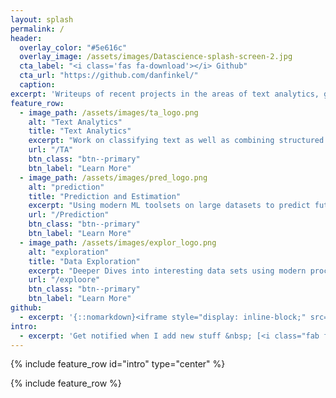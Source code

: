 ```yaml
---
layout: splash
permalink: /
header:
  overlay_color: "#5e616c"
  overlay_image: /assets/images/Datascience-splash-screen-2.jpg 
  cta_label: "<i class='fas fa-download'></i> Github"
  cta_url: "https://github.com/danfinkel/"
  caption:
excerpt: 'Writeups of recent projects in the areas of text analytics, geospatial analysis as well as prediction and estimation. .<br /> <small><a href="mailto:dan.finkel@gmail.com">Contact Me</a></small><br /><br /> {::nomarkdown}<iframe style="display: inline-block;" src="https://ghbtns.com/github-btn.html?user=danfinkel&repo=python&type=star&count=true&size=large" frameborder="0" scrolling="0" width="160px" height="30px"></iframe> <iframe style="display: inline-block;" src="https://ghbtns.com/github-btn.html?user=danfinkel&repo=python&type=fork&count=true&size=large" frameborder="0" scrolling="0" width="158px" height="30px"></iframe>{:/nomarkdown}'
feature_row:
  - image_path: /assets/images/ta_logo.png
    alt: "Text Analytics"
    title: "Text Analytics"
    excerpt: "Work on classifying text as well as combining structured features to improve performance"
    url: "/TA"
    btn_class: "btn--primary"
    btn_label: "Learn More"
  - image_path: /assets/images/pred_logo.png
    alt: "prediction"
    title: "Prediction and Estimation"
    excerpt: "Using modern ML toolsets on large datasets to predict future performance"
    url: "/Prediction"
    btn_class: "btn--primary"
    btn_label: "Learn More"
  - image_path: /assets/images/explor_logo.png
    alt: "exploration"
    title: "Data Exploration"
    excerpt: "Deeper Dives into interesting data sets using modern processes and visualizations"
    url: "/exploore"
    btn_class: "btn--primary"
    btn_label: "Learn More"
github:
  - excerpt: '{::nomarkdown}<iframe style="display: inline-block;" src="https://ghbtns.com/github-btn.html?user=mmistakes&repo=minimal-mistakes&type=star&count=true&size=large" frameborder="0" scrolling="0" width="160px" height="30px"></iframe> <iframe style="display: inline-block;" src="https://ghbtns.com/github-btn.html?user=mmistakes&repo=minimal-mistakes&type=fork&count=true&size=large" frameborder="0" scrolling="0" width="158px" height="30px"></iframe>{:/nomarkdown}'
intro:
  - excerpt: 'Get notified when I add new stuff &nbsp; [<i class="fab fa-twitter"></i> @danfinkel](https://twitter.com/danfinkel){: .btn .btn--twitter}'
---
```


{% include feature_row id="intro" type="center" %}

{% include feature_row %}
